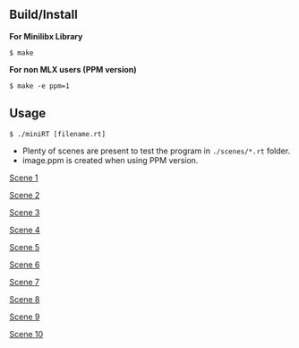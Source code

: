 ## Build/Install
**For Minilibx Library**

```$ make```

**For non MLX users (PPM version)**

```$ make -e ppm=1```

## Usage

```$ ./miniRT [filename.rt]```

- Plenty of scenes are present to test the program in ```./scenes/*.rt``` folder.
- image.ppm is created when using PPM version.

[Scene 1](./scenes/aladin.rt)

[Scene 2](./scenes/beautiful.rt)

[Scene 3](./scenes/big.rt)

[Scene 4](./scenes/billiard.rt)

[Scene 5](./scenes/default.rt)

[Scene 6](./scenes/forest.rt)

[Scene 7](./scenes/H2O_0.rt)

[Scene 8](./scenes/H2O_1.rt)

[Scene 9](./scenes/sample.rt)

[Scene 10](./scenes/sample2.rt)